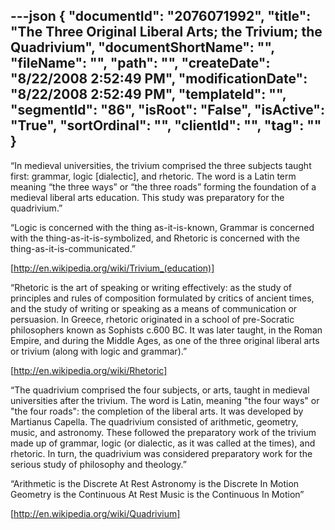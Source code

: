 ---json
{
  "documentId": "2076071992",
  "title": "The Three Original Liberal Arts; the Trivium; the Quadrivium",
  "documentShortName": "",
  "fileName": "",
  "path": "",
  "createDate": "8/22/2008 2:52:49 PM",
  "modificationDate": "8/22/2008 2:52:49 PM",
  "templateId": "",
  "segmentId": "86",
  "isRoot": "False",
  "isActive": "True",
  "sortOrdinal": "",
  "clientId": "",
  "tag": ""
}
---

“In medieval universities, the trivium comprised the three subjects taught first: grammar, logic [dialectic], and rhetoric. The word is a Latin term meaning “the three ways” or “the three roads” forming the foundation of a medieval liberal arts education. This study was preparatory for the quadrivium.”

“Logic is concerned with the thing as-it-is-known,
Grammar is concerned with the thing-as-it-is-symbolized, and
Rhetoric is concerned with the thing-as-it-is-communicated.”

[http://en.wikipedia.org/wiki/Trivium_(education)]

“Rhetoric is the art of speaking or writing effectively: as the study of principles and rules of composition formulated by critics of ancient times, and the study of writing or speaking as a means of communication or persuasion. In Greece, rhetoric originated in a school of pre-Socratic philosophers known as Sophists c.600 BC. It was later taught, in the Roman Empire, and during the Middle Ages, as one of the three original liberal arts or trivium (along with logic and grammar).”

[http://en.wikipedia.org/wiki/Rhetoric]

“The quadrivium comprised the four subjects, or arts, taught in medieval universities after the trivium. The word is Latin, meaning &quot;the four ways&quot; or &quot;the four roads&quot;: the completion of the liberal arts. It was developed by Martianus Capella. The quadrivium consisted of arithmetic, geometry, music, and astronomy. These followed the preparatory work of the trivium made up of grammar, logic (or dialectic, as it was called at the times), and rhetoric. In turn, the quadrivium was considered preparatory work for the serious study of philosophy and theology.”

“Arithmetic is the Discrete At Rest
Astronomy is the Discrete In Motion
Geometry is the Continuous At Rest
Music is the Continuous In Motion”

[http://en.wikipedia.org/wiki/Quadrivium]
